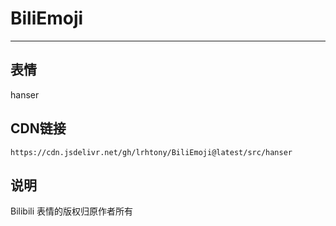 
# BiliEmoji
---
## 表情
hanser
## CDN链接
```
https://cdn.jsdelivr.net/gh/lrhtony/BiliEmoji@latest/src/hanser
```
## 说明
Bilibili 表情的版权归原作者所有
